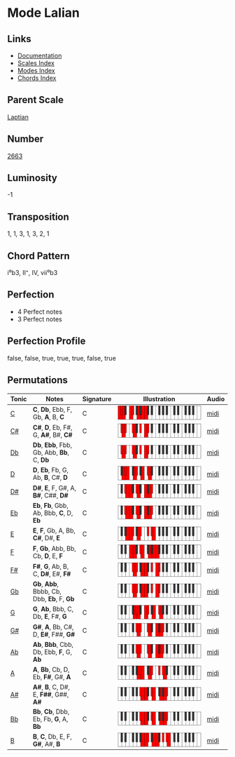 # Mode Lalian

## Links

- [Documentation](README.md)
- [Scales Index](Scales.md)
- [Modes Index](Modes.md)
- [Chords Index](Chords.md)

## Parent Scale

[Laptian](ScaleLaptian.md)

## Number

[2663](https://ianring.com/musictheory/scales/2663)

## Luminosity

-1

## Transposition

1, 1, 3, 1, 3, 2, 1

## Chord Pattern

i⁰b3, II⁺, IV, vii⁰b3

## Perfection

- 4 Perfect notes
- 3 Perfect notes

## Perfection Profile

false, false, true, true, true, false, true

## Permutations

| Tonic | Notes | Signature | Illustration | Audio |
|-------|-------|-----------|--------------|-------|
| [C](ModeCNaturalLalian.md) | **C**, **Db**, Ebb, F, Gb, **A**, B, **C** | C | ![CNaturalLalian](ModeCNaturalLalian.png) | [midi](https://github.com/edipermadi/music/blob/main/docs/ModeCNaturalLalian.mid?raw=true) |
| [C#](ModeCSharpLalian.md) | **C#**, **D**, Eb, F#, G, **A#**, B#, **C#** | C | ![CSharpLalian](ModeCSharpLalian.png) | [midi](https://github.com/edipermadi/music/blob/main/docs/ModeCSharpLalian.mid?raw=true) |
| [Db](ModeDFlatLalian.md) | **Db**, **Ebb**, Fbb, Gb, Abb, **Bb**, C, **Db** | C | ![DFlatLalian](ModeDFlatLalian.png) | [midi](https://github.com/edipermadi/music/blob/main/docs/ModeDFlatLalian.mid?raw=true) |
| [D](ModeDNaturalLalian.md) | **D**, **Eb**, Fb, G, Ab, **B**, C#, **D** | C | ![DNaturalLalian](ModeDNaturalLalian.png) | [midi](https://github.com/edipermadi/music/blob/main/docs/ModeDNaturalLalian.mid?raw=true) |
| [D#](ModeDSharpLalian.md) | **D#**, **E**, F, G#, A, **B#**, C##, **D#** | C | ![DSharpLalian](ModeDSharpLalian.png) | [midi](https://github.com/edipermadi/music/blob/main/docs/ModeDSharpLalian.mid?raw=true) |
| [Eb](ModeEFlatLalian.md) | **Eb**, **Fb**, Gbb, Ab, Bbb, **C**, D, **Eb** | C | ![EFlatLalian](ModeEFlatLalian.png) | [midi](https://github.com/edipermadi/music/blob/main/docs/ModeEFlatLalian.mid?raw=true) |
| [E](ModeENaturalLalian.md) | **E**, **F**, Gb, A, Bb, **C#**, D#, **E** | C | ![ENaturalLalian](ModeENaturalLalian.png) | [midi](https://github.com/edipermadi/music/blob/main/docs/ModeENaturalLalian.mid?raw=true) |
| [F](ModeFNaturalLalian.md) | **F**, **Gb**, Abb, Bb, Cb, **D**, E, **F** | C | ![FNaturalLalian](ModeFNaturalLalian.png) | [midi](https://github.com/edipermadi/music/blob/main/docs/ModeFNaturalLalian.mid?raw=true) |
| [F#](ModeFSharpLalian.md) | **F#**, **G**, Ab, B, C, **D#**, E#, **F#** | C | ![FSharpLalian](ModeFSharpLalian.png) | [midi](https://github.com/edipermadi/music/blob/main/docs/ModeFSharpLalian.mid?raw=true) |
| [Gb](ModeGFlatLalian.md) | **Gb**, **Abb**, Bbbb, Cb, Dbb, **Eb**, F, **Gb** | C | ![GFlatLalian](ModeGFlatLalian.png) | [midi](https://github.com/edipermadi/music/blob/main/docs/ModeGFlatLalian.mid?raw=true) |
| [G](ModeGNaturalLalian.md) | **G**, **Ab**, Bbb, C, Db, **E**, F#, **G** | C | ![GNaturalLalian](ModeGNaturalLalian.png) | [midi](https://github.com/edipermadi/music/blob/main/docs/ModeGNaturalLalian.mid?raw=true) |
| [G#](ModeGSharpLalian.md) | **G#**, **A**, Bb, C#, D, **E#**, F##, **G#** | C | ![GSharpLalian](ModeGSharpLalian.png) | [midi](https://github.com/edipermadi/music/blob/main/docs/ModeGSharpLalian.mid?raw=true) |
| [Ab](ModeAFlatLalian.md) | **Ab**, **Bbb**, Cbb, Db, Ebb, **F**, G, **Ab** | C | ![AFlatLalian](ModeAFlatLalian.png) | [midi](https://github.com/edipermadi/music/blob/main/docs/ModeAFlatLalian.mid?raw=true) |
| [A](ModeANaturalLalian.md) | **A**, **Bb**, Cb, D, Eb, **F#**, G#, **A** | C | ![ANaturalLalian](ModeANaturalLalian.png) | [midi](https://github.com/edipermadi/music/blob/main/docs/ModeANaturalLalian.mid?raw=true) |
| [A#](ModeASharpLalian.md) | **A#**, **B**, C, D#, E, **F##**, G##, **A#** | C | ![ASharpLalian](ModeASharpLalian.png) | [midi](https://github.com/edipermadi/music/blob/main/docs/ModeASharpLalian.mid?raw=true) |
| [Bb](ModeBFlatLalian.md) | **Bb**, **Cb**, Dbb, Eb, Fb, **G**, A, **Bb** | C | ![BFlatLalian](ModeBFlatLalian.png) | [midi](https://github.com/edipermadi/music/blob/main/docs/ModeBFlatLalian.mid?raw=true) |
| [B](ModeBNaturalLalian.md) | **B**, **C**, Db, E, F, **G#**, A#, **B** | C | ![BNaturalLalian](ModeBNaturalLalian.png) | [midi](https://github.com/edipermadi/music/blob/main/docs/ModeBNaturalLalian.mid?raw=true) |
